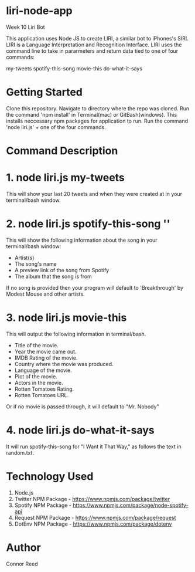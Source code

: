 # liri-node-app

Week 10 Liri Bot

This application uses Node JS to create LIRI, a similar bot to iPhones's SIRI. LIRI is a Language Interpretation and Recognition Interface.  LIRI uses the command line to take in pararmeters and return data tied to one of four commands:

my-tweets
spotify-this-song
movie-this
do-what-it-says

# Getting Started

Clone this repository.
Navigate to directory where the repo was cloned.
Run the command 'npm install' in Terminal(mac) or GitBash(windows). This installs neccessary npm packages for application to run.
Run the command 'node liri.js' + one of the four commands.

# Command Description

# 1. node liri.js my-tweets
This will show your last 20 tweets and when they were created at in your terminal/bash window.

# 2. node liri.js spotify-this-song '<song name here>'
This will show the following information about the song in your terminal/bash window:

- Artist(s)
- The song's name
- A preview link of the song from Spotify
- The album that the song is from

If no song is provided then your program will default to 'Breakthrough' by Modest Mouse and other artists.

# 3. node liri.js movie-this <movie name>
This will output the following information in terminal/bash.

- Title of the movie.
- Year the movie came out.
- IMDB Rating of the movie.
- Country where the movie was produced.
- Language of the movie.
- Plot of the movie.
- Actors in the movie.
- Rotten Tomatoes Rating.
- Rotten Tomatoes URL.

Or if no movie is passed through, it will default to "Mr. Nobody"

# 4. node liri.js do-what-it-says

It will run spotify-this-song for "I Want it That Way," as follows the text in random.txt.

# Technology Used

1. Node.js
2. Twitter NPM Package - https://www.npmjs.com/package/twitter
3. Spotify NPM Package - https://www.npmjs.com/package/node-spotify-api
4. Request NPM Package - https://www.npmjs.com/package/request 
5. DotEnv NPM Package - https://www.npmjs.com/package/dotenv

# Author 
Connor Reed




